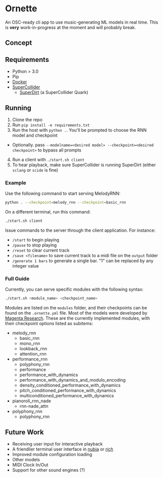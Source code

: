 # Ornette

An OSC-ready cli app to use music-generating ML models in real time. This is **very** work-in-progress at the moment and will probably break.

## Concept

## Requirements

- Python > 3.0
- Pip
- [Docker](https://www.docker.com/)
- [SuperCollider](https://github.com/supercollider/supercollider)
  - [SuperDirt](https://github.com/musikinformatik/SuperDirt) (a SuperCollider Quark)


## Running

1. Clone the repo
2. Run `pip install -e requirements.txt`
3. Run the host with `python .`. You'll be prompted to choose the RNN model and checkpoint
  - Optionally. pass `--modelname=<desired model> --checkpoint=<desired checkpoint>` to bypass all prompts
4. Run a client with `./start.sh client`
5. To hear playback, make sure SuperCollider is running SuperDirt (either `sclang` or `scide` is fine)

### Example

Use the following command to start serving MelodyRNN:

```bash
python . --checkpoint=melody_rnn --checkpoint=basic_rnn
```

On a different terminal, run this command:

```bash
./start.sh client
```

Issue commands to the server through the client application. For instance:

- `/start` to begin playing
- `/pause` to stop playing
- `/reset` to clear current track
- `/save <filename>` to save current track to a midi file on the `output` folder
- `/generate 1 bars` to generate a single bar. "1" can be replaced by any integer value


### Full Guide

Currently, you can serve specific modules with the following syntax:

```bash
./start.sh <module_name> <checkpoint_name>
```

Modules are listed on the `modules` folder, and their checkpoints can be found on the `.ornette.yml` file. Most of the models were developed by [Magenta Research](https://github.com/magenta/magenta/tree/master/magenta/models). These are the currently implemented modules, with their checkpoint options listed as subitems:

- melody_rnn
  - basic_rnn
  - mono_rnn
  - lookback_rnn
  - attention_rnn
- performance_rnn
  - polyphony_rnn
  - performance
  - performance_with_dynamics
  - performance_with_dynamics_and_modulo_encoding
  - density_conditioned_performance_with_dynamics
  - pitch_conditioned_performance_with_dynamics
  - multiconditioned_performance_with_dynamics
- pianoroll_rnn_nade
  - rnn-nade_attn
- polyphony_rnn
  - polyphony_rnn

## Future Work

- Receiving user input for interactive playback
- A friendlier terminal user interface in [nubia](https://github.com/facebookincubator/python-nubia) or [rich](https://github.com/willmcgugan/rich)
- Improved module configuration loading
- Other models
- MIDI Clock In/Out
- Support for other sound engines (?)